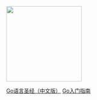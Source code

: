 <img src="https://images.yinzige.com/2019-02-21-Go-Logo_LightBlue.png" width=200px/>

[Go语言圣经（中文版）](https://www.kancloud.cn/hartnett/gopl-zh/126045)
[Go入门指南](https://www.kancloud.cn/kancloud/the-way-to-go/72432)
